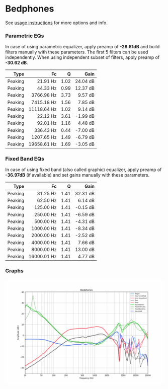 # Bedphones
See [usage instructions](https://github.com/jaakkopasanen/AutoEq#usage) for more options and info.

### Parametric EQs
In case of using parametric equalizer, apply preamp of **-28.61dB** and build filters manually
with these parameters. The first 5 filters can be used independently.
When using independent subset of filters, apply preamp of **-30.62 dB**.

| Type    | Fc          |    Q | Gain     |
|--------:|------------:|-----:|---------:|
| Peaking | 21.91 Hz    | 1.02 | 24.04 dB |
| Peaking | 44.33 Hz    | 0.99 | 12.37 dB |
| Peaking | 3766.98 Hz  | 3.73 | 9.57 dB  |
| Peaking | 7415.18 Hz  | 1.56 | 7.85 dB  |
| Peaking | 11118.64 Hz | 1.02 | 9.14 dB  |
| Peaking | 22.12 Hz    | 3.61 | -1.99 dB |
| Peaking | 92.01 Hz    | 1.16 | 4.48 dB  |
| Peaking | 336.43 Hz   | 0.44 | -7.00 dB |
| Peaking | 1207.65 Hz  | 1.49 | -6.79 dB |
| Peaking | 19658.61 Hz | 1.69 | -3.05 dB |

### Fixed Band EQs
In case of using fixed band (also called graphic) equalizer, apply preamp of **-36.97dB**
(if available) and set gains manually with these parameters.

| Type    | Fc          |    Q | Gain     |
|--------:|------------:|-----:|---------:|
| Peaking | 31.25 Hz    | 1.41 | 32.31 dB |
| Peaking | 62.50 Hz    | 1.41 | 6.14 dB  |
| Peaking | 125.00 Hz   | 1.41 | -0.15 dB |
| Peaking | 250.00 Hz   | 1.41 | -6.59 dB |
| Peaking | 500.00 Hz   | 1.41 | -4.31 dB |
| Peaking | 1000.00 Hz  | 1.41 | -8.34 dB |
| Peaking | 2000.00 Hz  | 1.41 | -2.52 dB |
| Peaking | 4000.00 Hz  | 1.41 | 7.66 dB  |
| Peaking | 8000.00 Hz  | 1.41 | 13.00 dB |
| Peaking | 16000.01 Hz | 1.41 | 4.77 dB  |

### Graphs
![](./Bedphones.png)
